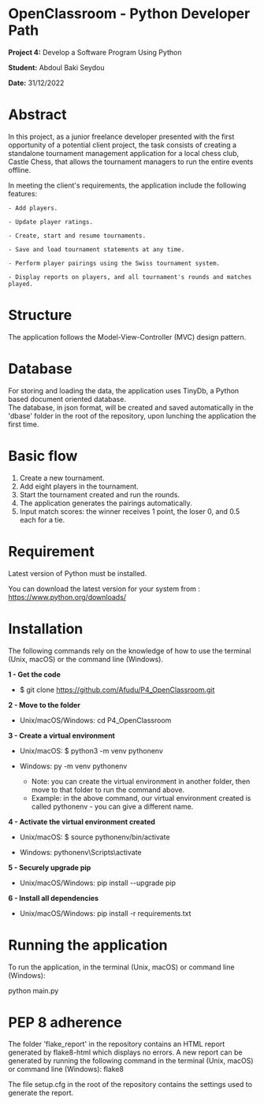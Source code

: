 # OpenClassroom - Python Developer Path

**Project 4:** Develop a Software Program Using Python

**Student:** Abdoul Baki Seydou

**Date:** 31/12/2022

# Abstract
In this project, as a junior freelance developer presented with the first opportunity of a potential client project,
the task consists of creating a standalone tournament management application for a local chess club, Castle Chess, 
that allows the tournament managers to run the entire events offline.

In meeting the client's requirements, the application include the following features:

    - Add players. 
    
    - Update player ratings.
    
    - Create, start and resume tournaments.
    
    - Save and load tournament statements at any time.
    
    - Perform player pairings using the Swiss tournament system.
    
    - Display reports on players, and all tournament's rounds and matches played.

# Structure
The application follows the Model-View-Controller (MVC) design pattern.

# Database
For storing and loading the data, the application uses TinyDb, a Python based document oriented database.   
The database, in json format, will be created and saved automatically in the 'dbase' folder in the root of the 
repository, upon lunching the application the first time.

# Basic flow
1. Create a new tournament.
2. Add eight players in the tournament.
3. Start the tournament created and run the rounds.
4. The application generates the pairings automatically.
5. Input match scores: the winner receives 1 point, the loser 0, and 0.5 each for a tie.

# Requirement

Latest version of Python must be installed.

You can download the latest version for your system from : https://www.python.org/downloads/

# Installation

The following commands rely on the knowledge of how to use the terminal (Unix, macOS) or the command line (Windows).

**1 - Get the code**

  * $ git clone https://github.com/Afudu/P4_OpenClassroom.git

**2 - Move to the folder**

  * Unix/macOS/Windows: cd P4_OpenClassroom

**3 - Create a virtual environment**

  * Unix/macOS: $ python3 -m venv pythonenv
  * Windows: py -m venv pythonenv
  
    * Note: you can create the virtual environment in another folder, then move to that folder to run the command above.
    * Example: in the above command, our virtual environment created is called pythonenv - you can give a different name.

**4 - Activate the virtual environment created**

  * Unix/macOS: $ source pythonenv/bin/activate

  * Windows: pythonenv\Scripts\activate

**5 - Securely upgrade pip**

 * Unix/macOS/Windows: pip install --upgrade pip

**6 - Install all dependencies**

 * Unix/macOS/Windows: pip install -r requirements.txt

# Running the application

To run the application, in the terminal (Unix, macOS) or command line (Windows):

  python main.py

# PEP 8 adherence
The folder 'flake_report' in the repository contains an HTML report generated by flake8-html which displays no errors.
A new report can be generated by running the following command in the terminal (Unix, macOS) 
or command line (Windows): flake8

The file setup.cfg in the root of the repository contains the settings used to generate the report.